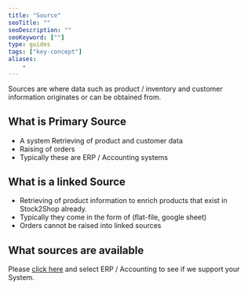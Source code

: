 ```yaml
---
title: "Source"
seoTitle: ""
seoDescription: ""
seoKeyword: [""]
type: guides
tags: ["key-concept"]
aliases:
    - 
---
```


Sources are where data such as product / inventory and customer information originates or can be obtained from.

## What is Primary Source
- A system Retrieving of product and customer data 
- Raising of orders
- Typically these are ERP / Accounting systems

## What is a linked Source
- Retrieving of product information to enrich products that exist in Stock2Shop already.
- Typically they come in the form of (flat-file, google sheet)
- Orders cannot be raised into linked sources

## What sources are available
Please [click here](/integrations/ "Stock2Shop source integration list") and select ERP / Accounting to see if we support your System.